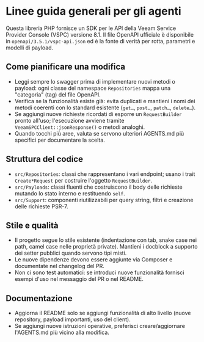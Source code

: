 # Linee guida generali per gli agenti

Questa libreria PHP fornisce un SDK per le API della Veeam Service Provider Console (VSPC) versione 8.1. Il file OpenAPI ufficiale è disponibile in `openapi/3.5.1/vspc-api.json` ed è la fonte di verità per rotta, parametri e modelli di payload.

## Come pianificare una modifica
- Leggi sempre lo swagger prima di implementare nuovi metodi o payload: ogni classe del namespace `Repositories` mappa una "categoria" (tag) del file OpenAPI.
- Verifica se la funzionalità esiste già: evita duplicati e mantieni i nomi dei metodi coerenti con lo standard esistente (`get…`, `post…`, `patch…`, `delete…`).
- Se aggiungi nuove richieste ricordati di esporre un `RequestBuilder` pronto all'uso; l'esecuzione avviene tramite `VeeamSPCClient::jsonResponse()` o metodi analoghi.
- Quando tocchi più aree, valuta se servono ulteriori AGENTS.md più specifici per documentare la scelta.

## Struttura del codice
- `src/Repositories`: classi che rappresentano i vari endpoint; usano i trait `Create*Request` per costruire l'oggetto `RequestBuilder`.
- `src/Payloads`: classi fluenti che costruiscono il body delle richieste mutando lo stato interno e restituendo `self`.
- `src/Support`: componenti riutilizzabili per query string, filtri e creazione delle richieste PSR-7.

## Stile e qualità
- Il progetto segue lo stile esistente (indentazione con tab, snake case nei path, camel case nelle proprietà private). Mantieni i docblock a supporto dei setter pubblici quando servono tipi misti.
- Le nuove dipendenze devono essere aggiunte via Composer e documentate nel changelog del PR.
- Non ci sono test automatici: se introduci nuove funzionalità fornisci esempi d'uso nel messaggio del PR o nel README.

## Documentazione
- Aggiorna il README solo se aggiungi funzionalità di alto livello (nuove repository, payload importanti, uso del client).
- Se aggiungi nuove istruzioni operative, preferisci creare/aggiornare l'AGENTS.md più vicino alla modifica.
